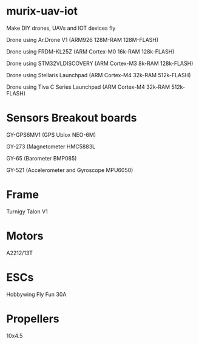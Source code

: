 murix-uav-iot
=============

Make DIY drones, UAVs and IOT devices fly

Drone using Ar.Drone V1 (ARM926 128M-RAM 128M-FLASH)

Drone using FRDM-KL25Z (ARM Cortex-M0 16k-RAM 128k-FLASH)

Drone using STM32VLDISCOVERY (ARM Cortex-M3 8k-RAM 128k-FLASH)

Drone using Stellaris Launchpad (ARM Cortex-M4 32k-RAM 512k-FLASH)

Drone using Tiva C Series Launchpad (ARM Cortex-M4 32k-RAM 512k-FLASH)


Sensors Breakout boards
=======================

GY-GPS6MV1 (GPS Ublox NEO-6M)

GY-273 (Magnetometer HMC5883L

GY-65 (Barometer BMP085)

GY-521 (Accelerometer and Gyroscope MPU6050)

Frame
=====

Turnigy Talon V1

Motors
======

A2212/13T

ESCs
====

Hobbywing Fly Fun 30A

Propellers
==========
10x4.5










